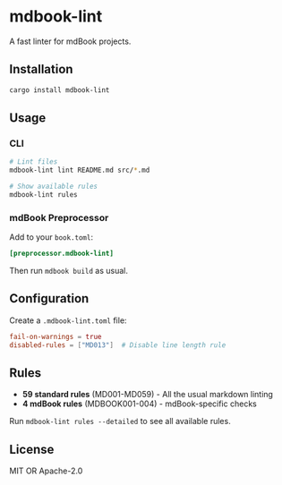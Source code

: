 # mdbook-lint

A fast linter for mdBook projects.

## Installation

```bash
cargo install mdbook-lint
```

## Usage

### CLI

```bash
# Lint files
mdbook-lint lint README.md src/*.md

# Show available rules
mdbook-lint rules
```

### mdBook Preprocessor

Add to your `book.toml`:

```toml
[preprocessor.mdbook-lint]
```

Then run `mdbook build` as usual.

## Configuration

Create a `.mdbook-lint.toml` file:

```toml
fail-on-warnings = true
disabled-rules = ["MD013"]  # Disable line length rule
```

## Rules

- **59 standard rules** (MD001-MD059) - All the usual markdown linting
- **4 mdBook rules** (MDBOOK001-004) - mdBook-specific checks

Run `mdbook-lint rules --detailed` to see all available rules.

## License

MIT OR Apache-2.0
